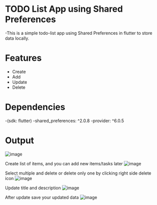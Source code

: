 # TODO List App using Shared Preferences
-This is a simple todo-list app using Shared Preferences in flutter to store data locally.

# Features
- Create
- Add
- Update
- Delete

# Dependencies
-(sdk: flutter)
-shared_preferences: ^2.0.8
-provider: ^6.0.5

# Output
![image](https://github.com/Dolma455/todo_app_shared_preference/assets/119863448/4f3f2c4f-ecb7-4a81-926f-d0460492ce60)

Create list of items, and you can add new items/tasks later
![image](https://github.com/Dolma455/todo_app_shared_preference/assets/119863448/7568c51e-220a-46c9-a72a-4518713d6b47)

Select multiple and delete or delete only one by clicking right side delete icon
![image](https://github.com/Dolma455/todo_app_shared_preference/assets/119863448/a7ba7757-064c-4701-a141-8c4e817ecf4e)

Update title and description
![image](https://github.com/Dolma455/todo_app_shared_preference/assets/119863448/ea5e4ddf-2210-44de-b048-34bededdf39a)

After update save your updated data
![image](https://github.com/Dolma455/todo_app_shared_preference/assets/119863448/a1f0ae3f-742c-45f4-bb60-6df454410e2a)
